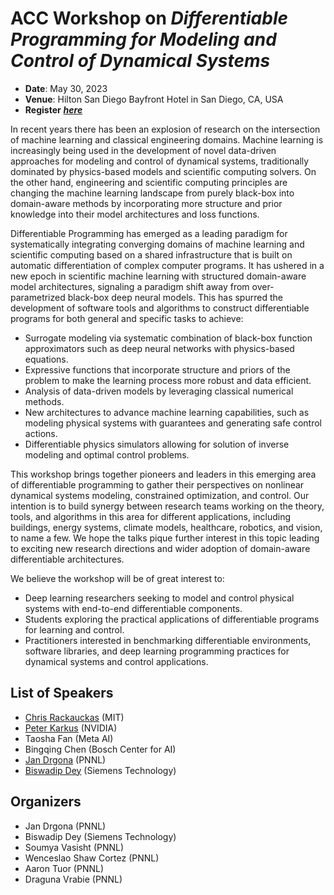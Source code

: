 # ACC Workshop on ***Differentiable Programming for Modeling and Control of Dynamical Systems***
- **Date**: May 30, 2023
- **Venue**: Hilton San Diego Bayfront Hotel in San Diego, CA, USA
- **Register** <a href="https://acc2023.a2c2.org/registration/" target="_blank">***here***</a>

In recent years there has been an explosion of research on the intersection of machine learning and classical engineering domains. Machine learning is increasingly being used in the development of novel data-driven approaches for modeling and control of dynamical systems, traditionally dominated by physics-based models and scientific computing solvers. On the other hand, engineering and scientific computing principles are changing the machine learning landscape from purely black-box into domain-aware methods by incorporating more structure and prior knowledge into their model architectures and loss functions. 

Differentiable Programming has emerged as a leading paradigm for systematically integrating converging domains of machine learning and scientific computing based on a shared infrastructure that is built on automatic differentiation of complex computer programs. It has ushered in a new epoch in scientific machine learning with structured domain-aware model architectures, signaling a paradigm shift away from over-parametrized black-box deep neural models. This has spurred the development of software tools and algorithms to construct differentiable programs for both general and specific tasks to achieve:
- Surrogate modeling via systematic combination of black-box function approximators such as deep neural networks with physics-based equations.
- Expressive functions that incorporate structure and priors of the problem to make the learning process more robust and data efficient.
- Analysis of data-driven models by leveraging classical numerical methods.
- New architectures to advance machine learning capabilities, such as modeling physical systems with guarantees and generating safe control actions.
- Differentiable physics simulators allowing for solution of inverse modeling and optimal control problems. 

This workshop brings together pioneers and leaders in this emerging area of differentiable programming to gather their perspectives on  nonlinear dynamical systems modeling, constrained optimization, and control. Our intention is to build synergy between research teams working on the theory, tools, and algorithms in this area for different applications, including buildings, energy systems, climate models, healthcare, robotics, and vision, to name a few. We hope the talks pique further interest in this topic leading to exciting new research directions and wider adoption of domain-aware differentiable architectures.

We believe the workshop will be of great interest to: 
- Deep learning researchers seeking to model and control physical systems with end-to-end differentiable components.
- Students exploring the practical applications of differentiable programs for  learning and control.
- Practitioners interested in benchmarking differentiable environments, software libraries, and deep learning programming practices for dynamical systems and control applications. 

## List of Speakers
- <a href="[[https://acc2023.a2c2.org/registration/](https://chrisrackauckas.com/)]" target="_blank">Chris Rackauckas</a> (MIT)
- <a href="[http://karkus.tilda.ws/]" target="_blank">Peter Karkus</a> (NVIDIA)
- Taosha Fan (Meta AI)
- Bingqing Chen (Bosch Center for AI)
- <a href="[https://drgona.github.io/]" target="_blank">Jan Drgona</a> (PNNL)
- <a href="[https://d-biswa.github.io/]" target="_blank">Biswadip Dey</a> (Siemens Technology)

## Organizers
- Jan Drgona (PNNL)
- Biswadip Dey (Siemens Technology)
- Soumya Vasisht (PNNL)
- Wenceslao Shaw Cortez (PNNL)
- Aaron Tuor (PNNL)
- Draguna Vrabie (PNNL)
